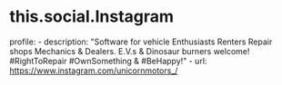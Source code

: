 # this.social.Instagram
profile: - description: "Software for vehicle Enthusiasts Renters Repair shops Mechanics &amp; Dealers. E.V.s &amp; Dinosaur burners welcome! #RightToRepair #OwnSomething &amp; #BeHappy!" - url: https://www.instagram.com/unicornmotors_/
